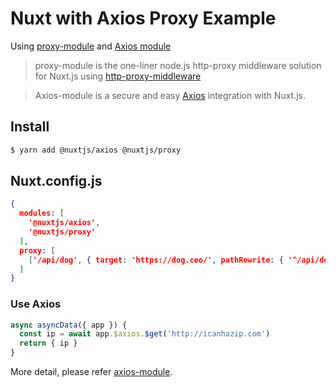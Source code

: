# Nuxt with Axios Proxy Example

Using [proxy-module](https://github.com/nuxt-community/proxy-module) and [Axios module](https://axios.nuxtjs.org/)

> proxy-module is the one-liner node.js http-proxy middleware solution for Nuxt.js using [http-proxy-middleware](https://github.com/chimurai/http-proxy-middleware)

> Axios-module is a secure and easy [Axios](https://github.com/mzabriskie/axios) integration with Nuxt.js.

## Install

```bash
$ yarn add @nuxtjs/axios @nuxtjs/proxy
```

## Nuxt.config.js

```json
{
  modules: [
    '@nuxtjs/axios',
    '@nuxtjs/proxy'
  ],
  proxy: [
    ['/api/dog', { target: 'https://dog.ceo/', pathRewrite: { '^/api/dog': '/api/breeds/image/random' } }]
  ]
}
```

### Use Axios

```js
async asyncData({ app }) {
  const ip = await app.$axios.$get('http://icanhazip.com')
  return { ip }
}
```

More detail, please refer [axios-module](https://github.com/nuxt-community/axios-module).
